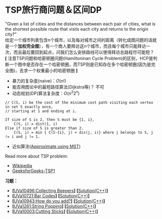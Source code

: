 # TSP旅行商问题＆区间DP
"Given a list of cities and the distances between each pair of cities, what is the shortest possible route that visits each city and returns to the origin city?"  
给定一个城市列表包含n个城市，以及每对城市之间的距离（转化成图问题的话就是一个**加权完全图**），有一个商人要拜访这n个城市，而且每个城市只能拜访一次，而且最后要回到起点，问我们怎么安排路线可以使得拜访总路程尽可能短？   
**[** 注意TSP问题和哈密顿圈问题(Hamiltoninan Cycle Problem)的区别，HCP是判断一个图中是否存在一个哈密顿圈，而TSP则是已知存在多个哈密顿圈(因为是完全图)，去求一个权重最小的哈密顿圈 **]**  
* 暴力的复杂度(naive)：$O(n!)$
* 能否用图论中的最短路径算法(Dijkstra等)？ 不可
* 动态规划(DP)算法复杂度：$O(n^2 2^n)$
```
// C(S, i) be the cost of the minimum cost path visiting each vertex in set S exactly once, 
// starting at 1 and ending at i.

If size of S is 2, then S must be {1, i},
    C(S, i) = dist(1, i) 
Else if size of S is greater than 2.
    C(S, i) = min { C(S-{i}, j) + dis(j, i)} where j belongs to S, j != i and j != 1.
```
* 近似算法([Approximate using MST](https://www.geeksforgeeks.org/travelling-salesman-problem-set-2-approximate-using-mst/))


Read more about TSP problem:  
* [Wikipedia](https://en.wikipedia.org/wiki/Travelling_salesman_problem)
* [GeeksforGeeks-TSP1](https://www.geeksforgeeks.org/travelling-salesman-problem-set-1/)


**习题：**  
* **[**[UVa10496:Collecting Beepers](https://vjudge.net/problem/UVA-10496)**]** **[**[Solution(C++)]()**]**
* **[**[UVa10721:Bar Codes](https://vjudge.net/problem/UVA-10721)**]** **[**[Solution(C++)]()**]**
* **[**[UVa10943:How do you add?](https://vjudge.net/problem/UVA-10943)**]** **[**[Solution(C++)]()**]**
* **[**[UVa1261:String Popping](https://vjudge.net/problem/UVA-1261)**]** **[**[Solution(C++)]()**]**
* **[**[UVa10003:Cutting Sticks](https://vjudge.net/problem/UVA-10003)**]** **[**[Solution(C++)]()**]**
